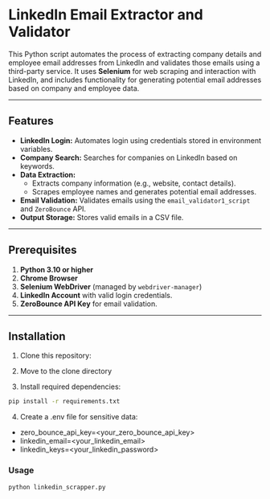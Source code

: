 # LinkedIn Email Extractor and Validator

This Python script automates the process of extracting company details and employee email addresses from LinkedIn and validates those emails using a third-party service. It uses **Selenium** for web scraping and interaction with LinkedIn, and includes functionality for generating potential email addresses based on company and employee data.

---

## Features

- **LinkedIn Login:** Automates login using credentials stored in environment variables.
- **Company Search:** Searches for companies on LinkedIn based on keywords.
- **Data Extraction:**
  - Extracts company information (e.g., website, contact details).
  - Scrapes employee names and generates potential email addresses.
- **Email Validation:** Validates emails using the `email_validator1_script` and `ZeroBounce` API.
- **Output Storage:** Stores valid emails in a CSV file.

---

## Prerequisites

1. **Python 3.10 or higher**  
2. **Chrome Browser**  
3. **Selenium WebDriver** (managed by `webdriver-manager`)  
4. **LinkedIn Account** with valid login credentials.  
5. **ZeroBounce API Key** for email validation.

---

## Installation

1. Clone this repository:

2. Move to the clone directory

3. Install required dependencies:
```bash
pip install -r requirements.txt
```
4. Create a .env file for sensitive data:

- zero_bounce_api_key=<your_zero_bounce_api_key>
- linkedin_email=<your_linkedin_email>
- linkedin_keys=<your_linkedin_password>

### Usage
```bash
python linkedin_scrapper.py
```

